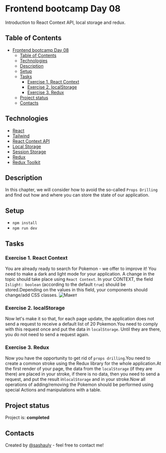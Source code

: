 # Frontend bootcamp Day 08

Introduction to React Context API, local storage and redux.

## Table of Contents

- [Frontend bootcamp Day 08](#frontend-bootcamp-day-08)
  - [Table of Contents](#table-of-contents)
  - [Technologies](#technologies)
  - [Description](#description)
  - [Setup](#setup)
  - [Tasks](#tasks)
    - [Exercise 1. React Context](#exercise-1-react-context)
    - [Exercise 2. localStorage](#exercise-2-localstorage)
    - [Exercise 3. Redux](#exercise-3-redux)
  - [Project status](#project-status)
  - [Contacts](#contacts)

## Technologies

- [React](https://reactjs.org/)
- [Tailwind](https://tailwindcss.com/)
- [React Context API](https://ru.reactjs.org/docs/hooks-reference.html#usecontext)
- [Local Storage](https://developer.mozilla.org/en-US/docs/Web/API/Window/localStorage)
- [Session Storage](https://developer.mozilla.org/en-US/docs/Web/API/Window/sessionStorage)
- [Redux](https://redux.js.org/)
- [Redux Toolkit](https://redux-toolkit.js.org/)

## Description

In this chapter, we will consider how to avoid the so-called `Props Drilling` and find out how and where you can store the state of our application.

## Setup

- `npm install`
- `npm run dev`

## Tasks

### Exercise 1. React Context

You are already ready to search for Pokemon - we offer to improve it! You need to make a dark and light mode for your application. A change in the topic should take place using `React Context`. In your CONTEXT, the field `Islight: boolean` (according to the default `true`) should be stored.Depending on the values in this field, your components should change/add CSS classes.
![Макет](./misc/images/Exercise_1_theme.jpg)

### Exercise 2. localStorage

Now let's make it so that, for each page update, the application does not send a request to receive a default list of 20 Pokemon.You need to comply with this request once and put the data in `localStorage`. Until they are there, you do not need to send a request again.

### Exercise 3. Redux

Now you have the opportunity to get rid of `props drilling`.You need to create a common stroke using the Redux library for the whole application.At the first render of your page, the data from the `localStorage` (if they are there) are placed in your stroke, if there is no data, then you need to send a request, and put the result in`localStorage` and in your stroke.Now all operations of adding/removing the Pokemon should be performed using special Actions and manipulations with a table.

## Project status

Project is: **completed**

## Contacts

Created by [@sashauly](https://t.me/sashauly) - feel free to contact me!
